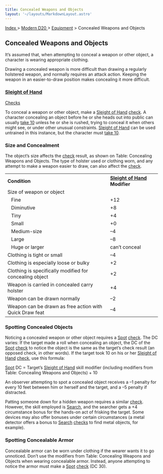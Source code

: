 ```yaml
---
title: Concealed Weapons and Objects
layout: '~/layouts/MarkdownLayout.astro'
---
```


[ Index ](/) > [ Modern D20 ](/modern.d20.srd) > [Equipment](/modern.d20.srd/equipment) > Concealed Weapons and Objects

## Concealed Weapons and Objects

It’s assumed that, when attempting to conceal a weapon or other object, a
character is wearing appropriate clothing.

Drawing a concealed weapon is more difficult than drawing a regularly
holstered weapon, and normally requires an attack action. Keeping the weapon
in an easier-to-draw position makes concealing it more difficult.

### [Sleight of Hand](/modern.d20.srd/skills/sleight.of.hand)
[Checks](/modern.d20.srd/skills/skill.basics.php#skill)

To conceal a weapon or other object, make a [Sleight of Hand](/modern.d20.srd/skills/sleight.of.hand)
[check](/modern.d20.srd/skills/skill.basics.php#skill). A character concealing
an object before he or she heads out into public can usually [take 10](/modern.d20.srd/skills/skill.basics.php#take10) unless he or she is
rushed, trying to conceal it when others might see, or under other unusual
constraints. [Sleight of Hand](/modern.d20.srd/skills/sleight.of.hand) can be
used untrained in this instance, but the character must [take 10](/modern.d20.srd/skills/skill.basics.php#take10).

### Size and Concealment

The object’s size affects the
[check](/modern.d20.srd/skills/skill.basics.php#skill) result, as shown on
Table: Concealing Weapons and Objects. The type of holster used or clothing
worn, and any attempt to make a weapon easier to draw, can also affect the
[check](/modern.d20.srd/skills/skill.basics.php#skill).


<table style="text-align: left"> <tr> <th>Condition</th> <th><a href="/modern.d20.srd/skills/sleight.of.hand">Sleight of Hand</a> Modifier</th> </tr> <tr><td colspan="2">Size of weapon or object</td></tr> <tr> <td style="padding-left: 20px;">Fine</td> <td>+12</td> </tr> <tr class="shaded"> <td style="padding-left: 20px;">Diminutive</td> <td> +8 </td> </tr> <tr> <td style="padding-left: 20px;">Tiny</td> <td> +4 </td> </tr> <tr class="shaded"> <td style="padding-left: 20px;">Small</td> <td> +0 </td> </tr> <tr> <td style="padding-left: 20px;">Medium-size</td> <td> –4 </td> </tr> <tr class="shaded"> <td style="padding-left: 20px;">Large</td> <td> –8 </td> </tr> <tr> <td style="padding-left: 20px;">Huge or larger</td> <td> can’t conceal </td> </tr> <tr class="shaded"> <td>Clothing is tight or small</td> <td> –4 </td> </tr> <tr> <td>Clothing is especially loose or bulky</td> <td> +2 </td> </tr> <tr class="shaded"> <td>Clothing is specifically modified for concealing object</td> <td> +2 </td> </tr> <tr> <td>Weapon is carried in concealed carry holster</td> <td> +4 </td> </tr> <tr class="shaded"> <td>Weapon can be drawn normally</td> <td> –2 </td> </tr> <tr> <td>Weapon can be drawn as free action with Quick Draw feat</td> <td> –4</td></tr> </table>


### Spotting Concealed Objects

Noticing a concealed weapon or other object requires a
[Spot](/modern.d20.srd/skills/spot)
[check](/modern.d20.srd/skills/skill.basics.php#skill). The DC varies: If the
target made a roll when concealing an object, the DC of the
[Spot](/modern.d20.srd/skills/spot)
[check](/modern.d20.srd/skills/skill.basics.php#skill) to notice the object is
the same as the target’s check result (an opposed check, in other words). If
the target took 10 on his or her [Sleight of Hand](/modern.d20.srd/skills/sleight.of.hand)
[check](/modern.d20.srd/skills/skill.basics.php#skill), use this formula:

[Spot](/modern.d20.srd/skills/spot) DC = Target’s [Sleight of Hand](/modern.d20.srd/skills/sleight.of.hand) skill modifier (including
modifiers from Table: Concealing Weapons and Objects) + 10

An observer attempting to spot a concealed object receives a –1 penalty for
every 10 feet between him or herself and the target, and a –5 penalty if
distracted.

Patting someone down for a hidden weapon requires a similar
[check](/modern.d20.srd/skills/skill.basics.php#skill). However, the skill
employed is [Search](/modern.d20.srd/skills/search), and the searcher gets a
+4 circumstance bonus for the hands-on act of frisking the target. Some
devices may also offer bonuses under certain circumstances (a metal detector
offers a bonus to [Search](/modern.d20.srd/skills/search)
[checks](/modern.d20.srd/skills/skill.basics.php#skill) to find metal objects,
for example).

### Spotting Concealable Armor

Concealable armor can be worn under clothing if the wearer wants it to go
unnoticed. Don’t use the modifiers from Table: Concealing Weapons and Objects
when wearing concealable armor. Instead, anyone attempting to notice the armor
must make a [Spot](/modern.d20.srd/skills/spot)
[check](/modern.d20.srd/skills/skill.basics.php#skill) (DC 30).

